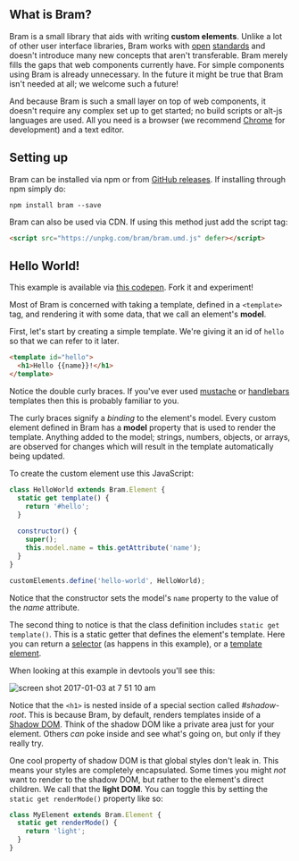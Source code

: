 ## What is Bram?

Bram is a small library that aids with writing **custom elements**. Unlike a lot of other user interface libraries, Bram works with [open](https://w3c.github.io/webcomponents/spec/custom/) [standards](https://w3c.github.io/webcomponents/spec/shadow/) and doesn't introduce many new concepts that aren't transferable. Bram merely fills the gaps that web components currently have. For simple components using Bram is already unnecessary. In the future it might be true that Bram isn't needed at all; we welcome such a future!

And because Bram is such a small layer on top of web components, it doesn't require any complex set up to get started; no build scripts or alt-js languages are used. All you need is a browser (we recommend [Chrome](https://www.google.com/chrome/) for development) and a text editor.

## Setting up

Bram can be installed via npm or from [GitHub releases](https://github.com/matthewp/bram/releases). If installing through npm simply do:

```shell
npm install bram --save
```

Bram can also be used via CDN. If using this method just add the script tag:

```html
<script src="https://unpkg.com/bram/bram.umd.js" defer></script>
```

## Hello World!

This example is available via [this codepen](http://codepen.io/matthewp/pen/dNybdG?editors=1010). Fork it and experiment!

Most of Bram is concerned with taking a template, defined in a `<template>` tag, and rendering it with some data, that we call an element's **model**.

First, let's start by creating a simple template. We're giving it an id of `hello` so that we can refer to it later.

```html
<template id="hello">
  <h1>Hello {{name}}!</h1>
</template>
```

Notice the double curly braces. If you've ever used [mustache](https://mustache.github.io/) or [handlebars](http://handlebarsjs.com/) templates then this is probably familiar to you.

The curly braces signify a *binding* to the element's model. Every custom element defined in Bram has a **model** property that is used to render the template. Anything added to the model; strings, numbers, objects, or arrays, are observed for changes which will result in the template automatically being updated.

To create the custom element use this JavaScript:

```js
class HelloWorld extends Bram.Element {
  static get template() {
    return '#hello';
  }
  
  constructor() {
    super();
    this.model.name = this.getAttribute('name');
  }
}

customElements.define('hello-world', HelloWorld);
```

Notice that the constructor sets the model's `name` property to the value of the *name* attribute. 

The second thing to notice is that the class definition includes `static get template()`. This is a static getter that defines the element's template. Here you can return a [selector](https://developer.mozilla.org/en-US/docs/Web/Guide/CSS/Getting_started/Selectors) (as happens in this example), or a [template element](https://developer.mozilla.org/en-US/docs/Web/HTML/Element/template).

When looking at this example in devtools you'll see this:

![screen shot 2017-01-03 at 7 51 10 am](https://cloud.githubusercontent.com/assets/361671/21608260/71d9daaa-d189-11e6-92d3-8134fc20d25e.png)

Notice that the `<h1>` is nested inside of a special section called *#shadow-root*. This is because Bram, by default, renders templates inside of a [Shadow DOM](https://developer.mozilla.org/en-US/docs/Web/Web_Components/Shadow_DOM). Think of the shadow DOM like a private area just for your element. Others *can* poke inside and see what's going on, but only if they really try.

One cool property of shadow DOM is that global styles don't leak in. This means your styles are completely encapsulated. Some times you might *not* want to render to the shadow DOM, but rather to the element's direct children. We call that the **light DOM**.  You can toggle this by setting the `static get renderMode()` property like so:

```js
class MyElement extends Bram.Element {
  static get renderMode() {
    return 'light';
  }
}
```
